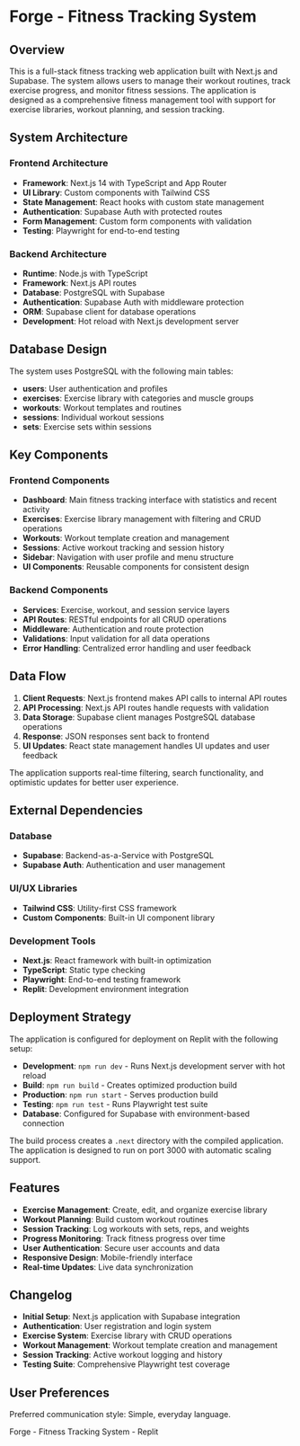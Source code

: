 # Forge - Fitness Tracking System

## Overview

This is a full-stack fitness tracking web application built with Next.js and Supabase. The system allows users to manage their workout routines, track exercise progress, and monitor fitness sessions. The application is designed as a comprehensive fitness management tool with support for exercise libraries, workout planning, and session tracking.

## System Architecture

### Frontend Architecture
- **Framework**: Next.js 14 with TypeScript and App Router
- **UI Library**: Custom components with Tailwind CSS
- **State Management**: React hooks with custom state management
- **Authentication**: Supabase Auth with protected routes
- **Form Management**: Custom form components with validation
- **Testing**: Playwright for end-to-end testing

### Backend Architecture
- **Runtime**: Node.js with TypeScript
- **Framework**: Next.js API routes
- **Database**: PostgreSQL with Supabase
- **Authentication**: Supabase Auth with middleware protection
- **ORM**: Supabase client for database operations
- **Development**: Hot reload with Next.js development server

## Database Design

The system uses PostgreSQL with the following main tables:
- **users**: User authentication and profiles
- **exercises**: Exercise library with categories and muscle groups
- **workouts**: Workout templates and routines
- **sessions**: Individual workout sessions
- **sets**: Exercise sets within sessions

## Key Components

### Frontend Components
- **Dashboard**: Main fitness tracking interface with statistics and recent activity
- **Exercises**: Exercise library management with filtering and CRUD operations
- **Workouts**: Workout template creation and management
- **Sessions**: Active workout tracking and session history
- **Sidebar**: Navigation with user profile and menu structure
- **UI Components**: Reusable components for consistent design

### Backend Components
- **Services**: Exercise, workout, and session service layers
- **API Routes**: RESTful endpoints for all CRUD operations
- **Middleware**: Authentication and route protection
- **Validations**: Input validation for all data operations
- **Error Handling**: Centralized error handling and user feedback

## Data Flow

1. **Client Requests**: Next.js frontend makes API calls to internal API routes
2. **API Processing**: Next.js API routes handle requests with validation
3. **Data Storage**: Supabase client manages PostgreSQL database operations
4. **Response**: JSON responses sent back to frontend
5. **UI Updates**: React state management handles UI updates and user feedback

The application supports real-time filtering, search functionality, and optimistic updates for better user experience.

## External Dependencies

### Database
- **Supabase**: Backend-as-a-Service with PostgreSQL
- **Supabase Auth**: Authentication and user management

### UI/UX Libraries
- **Tailwind CSS**: Utility-first CSS framework
- **Custom Components**: Built-in UI component library

### Development Tools
- **Next.js**: React framework with built-in optimization
- **TypeScript**: Static type checking
- **Playwright**: End-to-end testing framework
- **Replit**: Development environment integration

## Deployment Strategy

The application is configured for deployment on Replit with the following setup:
- **Development**: `npm run dev` - Runs Next.js development server with hot reload
- **Build**: `npm run build` - Creates optimized production build
- **Production**: `npm run start` - Serves production build
- **Testing**: `npm run test` - Runs Playwright test suite
- **Database**: Configured for Supabase with environment-based connection

The build process creates a `.next` directory with the compiled application. The application is designed to run on port 3000 with automatic scaling support.

## Features

- **Exercise Management**: Create, edit, and organize exercise library
- **Workout Planning**: Build custom workout routines
- **Session Tracking**: Log workouts with sets, reps, and weights
- **Progress Monitoring**: Track fitness progress over time
- **User Authentication**: Secure user accounts and data
- **Responsive Design**: Mobile-friendly interface
- **Real-time Updates**: Live data synchronization

## Changelog

- **Initial Setup**: Next.js application with Supabase integration
- **Authentication**: User registration and login system
- **Exercise System**: Exercise library with CRUD operations
- **Workout Management**: Workout template creation and management
- **Session Tracking**: Active workout logging and history
- **Testing Suite**: Comprehensive Playwright test coverage

## User Preferences

Preferred communication style: Simple, everyday language.

Forge - Fitness Tracking System - Replit